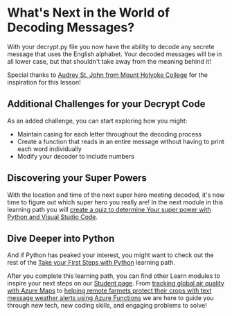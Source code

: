 # What's Next in the World of Decoding Messages?

With your decrypt.py file you now have the ability to decode any secrete message that uses the English alphabet. Your decoded messages will be in all lower case, but that shouldn't take away from the meaning behind it!

Special thanks to [Audrey St. John from Mount Holyoke College](https://www.mtholyoke.edu/people/audrey-stjohn) for the inspiration for this lesson! 

## Additional Challenges for your Decrypt Code

As an added challenge, you can start exploring how you might:
- Maintain casing for each letter throughout the decoding process
- Create a function that reads in an entire message without having to print each word individually
- Modify your decoder to include numbers

## Discovering your Super Powers

With the location and time of the next super hero meeting decoded, it's now time to figure out which super hero you really are! In the next module in this learning path you will [create a quiz to determine Your super power with Python and Visual Studio Code]().

## Dive Deeper into Python

And if Python has peaked your interest, you might want to check out the rest of the [Take your First Steps with Python](https://docs.microsoft.com/en-us/learn/paths/python-first-steps/) learning path.

After you complete this learning path, you can find other Learn modules to inspire your next steps on our [Student page](https://docs.microsoft.com/en-us/learn/roles/student). From [tracking global air quality with Azure Maps](https://docs.microsoft.com/en-us/learn/modules/azure-maps-track-air-pollution/) to [helping remote farmets protect their crops with text message weather alerts using Azure Functions](https://docs.microsoft.com/en-us/learn/modules/send-crop-weather-alerts/) we are here to guide you through new tech, new coding skills, and engaging problems to solve!